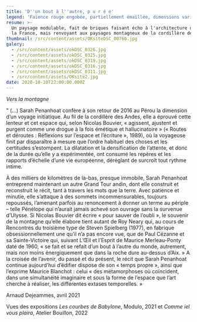 ```yaml
---
title: 'D''un bout à l''autre, p u r é e'
legend: 'Faïence rouge engobée, partiellement émaillée, dimensions variables'
resume: >-
  Un paysage modulable, fait de briques faisant écho à l'architecture du nord de
  la France, mais renvoyant aux paysages montagneux de la cordillère des Andes.
thumbnail: /src/content/assets/OKsiteDSC_0076b.jpg
galery:
  - /src/content/assets/okDSC_0326.jpg
  - /src/content/assets/okDSC_0325.jpg
  - /src/content/assets/okDSC_0319.jpg
  - /src/content/assets/okDSC_0316.jpg
  - /src/content/assets/okDSC_0311.jpg
  - /src/content/assets/OKsite2.jpg
date: 2020-10-10T22:00:00.000Z
---
```


*Vers la montagne*

" (...) Sarah Penanhoat confère à son retour de 2016 au Pérou la dimension d’un voyage initiatique. Au fil de la cordillère des Andes, elle a éprouvé cette lenteur et cet espace qui, selon Nicolas Bouvier, « agissent, ajustent et purgent comme une drogue à la fois émétique et hallucinatoire » (« Routes et déroutes : Réflexions sur l’espace et l’écriture », 1989), où la voyageuse finit par disparaître à mesure que l’ordre habituel des choses et les certitudes s’estompent. La dilatation et la densification de l’attente, et donc de la durée qu’elle y a expérimentée, ont consumé les repères et les rapports d’échelle d’une vie européenne, déréglant de surcroît tout rythme intime.

&#x9;À des milliers de kilomètres de là-bas, presque immobile, Sarah Penanhoat entreprend maintenant un autre Grand Tour andin, dont elle construit et reconstruit le récit, tant à travers les mots que la terre. Avec patience et minutie, elle s’attaque à des sommets incommensurables, toujours repoussés, l’amenant parfois au renoncement à donner un terme au périple – telle Pénélope qui n’aurait jamais achevé son ouvrage sans la survenue d’Ulysse. Si Nicolas Bouvier dit écrire « pour sauver de l’oubli », le souvenir de la montagne qu’elle élabore tient autant de Roy Neary qui, au cours de Rencontres du troisième type de Steven Spielberg (1977), en fabrique obsessionnellement une qu’il n’a pas encore vue, que de Paul Cézanne et sa Sainte-Victoire qui, suivant L’Œil et l’Esprit de Maurice Merleau-Ponty daté de 1960, « se fait et se refait d’un bout à l’autre du monde, autrement, mais non moins énergiquement que dans la roche dure au-dessus d’Aix. » A la croisée de l’avenir, du passé et du présent, le récit que Sarah Penanhoat continue aujourd’hui d’édifier dispose de son « temps propre », ainsi que l’exprime Maurice Blanchot : celui « des métamorphoses où coïncident, dans une simultanéité imaginaire et sous la forme de l’espace que l’art cherche à réaliser, les différentes extases temporelles. »

Arnaud Dejeammes, avril 2021

Vues des expositions *Les courbes de Babylone*, Modulo, 2021 et *Comme iel vous plaira*, Atelier Bouillon, 2022
